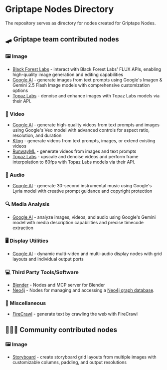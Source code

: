 # Griptape Nodes Directory

The repository serves as directory for nodes created for Griptape Nodes.

## 🛹 Griptape team contributed nodes

### 🖼️ Image

* [Black Forest Labs](https://github.com/griptape-ai/griptape-nodes-library-blackforestlabs) - interact with Black Forest Labs' FLUX APIs, enabling high-quality image generation and editing capabilities
* [Google AI](https://github.com/griptape-ai/griptape-nodes-library-googleai) - generate images from text prompts using Google's Imagen & Gemini 2.5 Flash Image models with comprehensive customization options
* [Topaz Labs](https://github.com/griptape-ai/griptape-nodes-library-topazlabs) - denoise and enhance images with Topaz Labs models via their API.

### 🎥 Video

* [Google AI](https://github.com/griptape-ai/griptape-nodes-library-googleai) - generate high-quality videos from text prompts and images using Google's Veo model with advanced controls for aspect ratio, resolution, and duration
* [Kling](https://github.com/griptape-ai/griptape-nodes-library-kling) - generate videos from text prompts, images, or extend existing videos
* [RunwayML](https://github.com/griptape-ai/griptape-nodes-library-runwayml) - generate videos from images and text prompts
* [Topaz Labs](https://github.com/griptape-ai/griptape-nodes-library-topazlabs) - upscale and denoise videos and perform frame interpolation to 60fps with Topaz Labs models via their API.

### 🎵 Audio

* [Google AI](https://github.com/griptape-ai/griptape-nodes-library-googleai) - generate 30-second instrumental music using Google's Lyria model with creative prompt guidance and copyright protection

### 🔍 Media Analysis

* [Google AI](https://github.com/griptape-ai/griptape-nodes-library-googleai) - analyze images, videos, and audio using Google's Gemini model with media description capabilities and precise timecode extraction

### 🖥️ Display Utilities

* [Google AI](https://github.com/griptape-ai/griptape-nodes-library-googleai) - dynamic multi-video and multi-audio display nodes with grid layouts and individual output ports

### 💻 Third Party Tools/Software

* [Blender](https://github.com/griptape-ai/griptape-nodes-library-blender) - Nodes and MCP server for Blender
* [Neo4j](https://github.com/griptape-ai/griptape-nodes-library-neo4j) - Nodes for managing and accessing a [Neo4j graph database](https://neo4j.com/).

### 🔧 Miscellaneous

* [FireCrawl](https://github.com/griptape-ai/griptape-nodes-library-firecrawl) - generate text by crawling the web with FireCrawl

## 🧑‍🤝‍🧑 Community contributed nodes

### 🖼️ Image

* [Storyboard](https://github.com/ian-griptape-ai/griptape-nodes-library-storyboard) - create storyboard grid layouts from multiple images with customizable columns, padding, and output resolutions